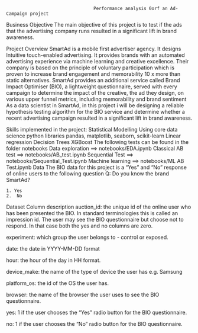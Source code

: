                                     Performance analysis 0orf an Ad-Campaign project
                                     
Business Objective
The main objective of this project is to test if the ads that the advertising company runs resulted in a significant lift in brand awareness.

Project Overview
SmartAd is a mobile first advertiser agency. It designs Intuitive touch-enabled advertising. It provides brands with an automated advertising experience via machine learning and creative excellence. Their company is based on the principle of voluntary participation which is proven to increase brand engagement and memorability 10 x more than static alternatives. SmartAd provides an additional service called Brand Impact Optimiser (BIO), a lightweight questionnaire, served with every campaign to determine the impact of the creative, the ad they design, on various upper funnel metrics, including memorability and brand sentiment As a data scientist in SmartAd, in this project i will be designing a reliable hypothesis testing algorithm for the BIO service and determine whether a recent advertising campaign resulted in a significant lift in brand awareness.

Skills implemented in the project:
Statistical Modelling
Using core data science python libraries pandas, matplotlib, seaborn, scikit-learn
Linear regression
Decision Trees
XGBoost
The following tests can be found in the folder notebooks
Data exploration ==> notebooks/EDA.ipynb
Classical AB test ==> notebooks/AB_test.ipynb
Sequential Test ==> notebooks/Sequential_Test.ipynb
Machine learning ==> notebooks/ML AB Test.ipynb
Data
The BIO data for this project is a “Yes” and “No” response of online users to the following question
Q: Do you know the brand SmartAd?

	1. Yes
	2.  No
Dataset Column description
auction_id: the unique id of the online user who has been presented the BIO. In standard terminologies this is called an impression id. The user may see the BIO questionnaire but choose not to respond. In that case both the yes and no columns are zero.

experiment: which group the user belongs to - control or exposed.

date: the date in YYYY-MM-DD format

hour: the hour of the day in HH format.

device_make: the name of the type of device the user has e.g. Samsung

platform_os: the id of the OS the user has.

browser: the name of the browser the user uses to see the BIO questionnaire.

yes: 1 if the user chooses the “Yes” radio button for the BIO questionnaire.

no: 1 if the user chooses the “No” radio button for the BIO questionnaire.
